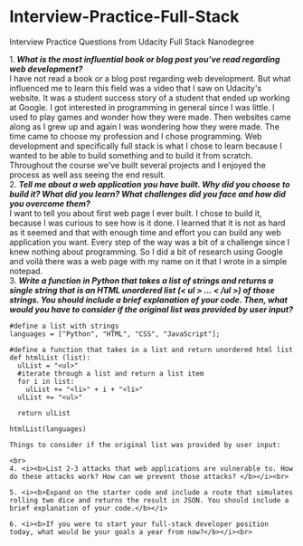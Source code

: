 # Interview-Practice-Full-Stack
Interview Practice Questions from Udacity Full Stack Nanodegree

1.<i><b> What is the most influential book or blog post you’ve read regarding web development?</b></i><br>
  I have not read a book or a blog post regarding web development. But what influenced me to learn this field was a video that I saw on Udacity's website. It was a student success story of a student that ended up working at Google.
  I got interested in programming in general since I was little. I used to play games and wonder how they were made. Then websites came along as I grew up and again I was wondering how they were made. The time came to choose my profession and I chose programming. Web development and specifically full stack is what I chose to learn because I wanted to be able to build something and to build it from scratch. Throughout the course we've built several projects and I enjoyed the process as well ass seeing the end result.<br>
2. <i><b>Tell me about a web application you have built. Why did you choose to build it? What did you learn? What challenges did you face and how did you overcome them?</b></i><br>
  I want to tell you about first web page I ever built. I chose to build it, because I was curious to see how is it done. I learned that it is not as hard as it seemed and that with enough time and effort you can build any web application you want. Every step of the way was a bit of a challenge since I knew nothing about programming. So I did a bit of research using Google and voilà there was a web page with my name on it that I wrote in a simple notepad.<br>
3. <i><b>Write a function in Python that takes a list of strings and returns a single string that is an HTML unordered list (< ul > ... < /ul >) of those strings. You should include a brief explanation of your code. Then, what would you have to consider if the original list was provided by user input?</b></i>
```
#define a list with strings
languages = ["Python", "HTML", "CSS", "JavaScript"];
  
#define a function that takes in a list and return unordered html list
def htmlList (list):
  ulList = "<ul>"
  #iterate through a list and return a list item
  for i in list:
    ulList += "<li>" + i + "<li>"
  ulList += "<ul>"
    
  return ulList
    
htmlList(languages)

Things to consider if the original list was provided by user input:

<br>
4. <i><b>List 2-3 attacks that web applications are vulnerable to. How do these attacks work? How can we prevent those attacks? </b></i><br>

5. <i><b>Expand on the starter code and include a route that simulates rolling two dice and returns the result in JSON. You should include a brief explanation of your code.</b></i>

6. <i><b>If you were to start your full-stack developer position today, what would be your goals a year from now?</b></i><br>
